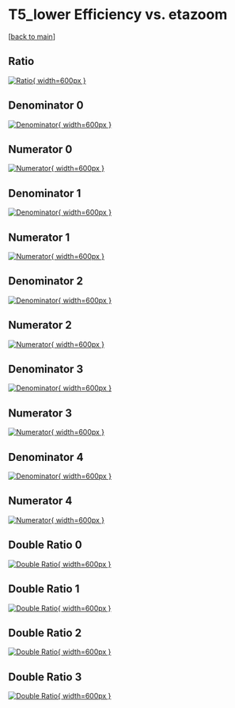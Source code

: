 # T5_lower Efficiency vs. etazoom

[[back to main](./)]



## Ratio

[![Ratio](../mtv/var/T5_lower_base_211_1_eff_etazoom.png){ width=600px }](../mtv/var/T5_lower_base_211_1_eff_etazoom.pdf)

## Denominator 0

[![Denominator](../mtv/den/T5_lower_base_211_1_eff_etazoom_den0.png){ width=600px }](../mtv/den/T5_lower_base_211_1_eff_etazoom_den0.pdf)

## Numerator 0

[![Numerator](../mtv/num/T5_lower_base_211_1_eff_etazoom_num0.png){ width=600px }](../mtv/num/T5_lower_base_211_1_eff_etazoom_num0.pdf)

## Denominator 1

[![Denominator](../mtv/den/T5_lower_base_211_1_eff_etazoom_den1.png){ width=600px }](../mtv/den/T5_lower_base_211_1_eff_etazoom_den1.pdf)

## Numerator 1

[![Numerator](../mtv/num/T5_lower_base_211_1_eff_etazoom_num1.png){ width=600px }](../mtv/num/T5_lower_base_211_1_eff_etazoom_num1.pdf)

## Denominator 2

[![Denominator](../mtv/den/T5_lower_base_211_1_eff_etazoom_den2.png){ width=600px }](../mtv/den/T5_lower_base_211_1_eff_etazoom_den2.pdf)

## Numerator 2

[![Numerator](../mtv/num/T5_lower_base_211_1_eff_etazoom_num2.png){ width=600px }](../mtv/num/T5_lower_base_211_1_eff_etazoom_num2.pdf)

## Denominator 3

[![Denominator](../mtv/den/T5_lower_base_211_1_eff_etazoom_den3.png){ width=600px }](../mtv/den/T5_lower_base_211_1_eff_etazoom_den3.pdf)

## Numerator 3

[![Numerator](../mtv/num/T5_lower_base_211_1_eff_etazoom_num3.png){ width=600px }](../mtv/num/T5_lower_base_211_1_eff_etazoom_num3.pdf)

## Denominator 4

[![Denominator](../mtv/den/T5_lower_base_211_1_eff_etazoom_den4.png){ width=600px }](../mtv/den/T5_lower_base_211_1_eff_etazoom_den4.pdf)

## Numerator 4

[![Numerator](../mtv/num/T5_lower_base_211_1_eff_etazoom_num4.png){ width=600px }](../mtv/num/T5_lower_base_211_1_eff_etazoom_num4.pdf)

## Double Ratio 0

[![Double Ratio](../mtv/ratio/T5_lower_base_211_1_eff_etazoom_ratio0.png){ width=600px }](../mtv/ratio/T5_lower_base_211_1_eff_etazoom_ratio0.pdf)

## Double Ratio 1

[![Double Ratio](../mtv/ratio/T5_lower_base_211_1_eff_etazoom_ratio1.png){ width=600px }](../mtv/ratio/T5_lower_base_211_1_eff_etazoom_ratio1.pdf)

## Double Ratio 2

[![Double Ratio](../mtv/ratio/T5_lower_base_211_1_eff_etazoom_ratio2.png){ width=600px }](../mtv/ratio/T5_lower_base_211_1_eff_etazoom_ratio2.pdf)

## Double Ratio 3

[![Double Ratio](../mtv/ratio/T5_lower_base_211_1_eff_etazoom_ratio3.png){ width=600px }](../mtv/ratio/T5_lower_base_211_1_eff_etazoom_ratio3.pdf)

